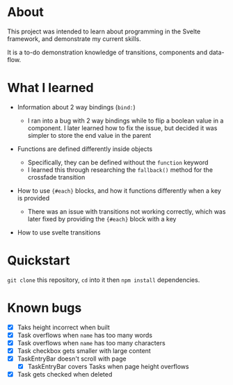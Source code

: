 # About
This project was intended to learn about programming in the Svelte 
framework, and demonstrate my current skills.

It is a to-do demonstration knowledge of transitions, components 
and data-flow.


# What I learned
- Information about 2 way bindings (`bind:`)
  - I ran into a bug with 2 way bindings while to flip a
  boolean value in a component. 
  I later learned how to fix the issue, but decided it was 
  simpler to store the end value in the parent

- Functions are defined differently inside objects
  - Specifically, they can be defined without the `function`
  keyword
  - I learned this through researching the `fallback()` 
  method for the crossfade transition

- How to use `{#each}` blocks, and how it functions 
differently when a key is provided
  - There was an issue with transitions not working correctly, 
  which was later fixed by providing the `{#each}` block with 
  a key

- How to use svelte transitions


# Quickstart
`git clone` this repository, `cd` into it then `npm install`
dependencies.


# Known bugs
- [x] Taks height incorrect when built
- [x] Task overflows when `name` has too many words
- [x] Task overflows when `name` has too many characters
- [x] Task checkbox gets smaller with large content
- [x] TaskEntryBar doesn't scroll with page
  - [x] TaskEntryBar covers Tasks when page height overflows
- [x] Task gets checked when deleted
